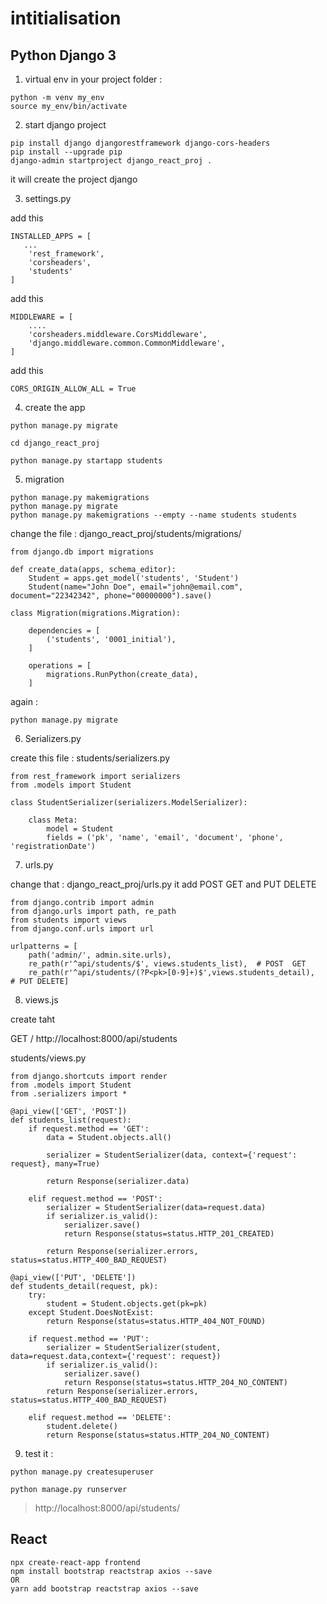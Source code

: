 # intitialisation

## Python Django 3

1. virtual env
in your project folder :
```
python -m venv my_env
source my_env/bin/activate
```

2. start django project
```
pip install django djangorestframework django-cors-headers
pip install --upgrade pip
django-admin startproject django_react_proj .

```
it will create the project django


3. settings.py

add this
```
INSTALLED_APPS = [
   ...
    'rest_framework',
    'corsheaders',
    'students'
]
```

add this
```
MIDDLEWARE = [
    ....
    'corsheaders.middleware.CorsMiddleware',
    'django.middleware.common.CommonMiddleware',
]
```

add this
```
CORS_ORIGIN_ALLOW_ALL = True
```

4. create the app

```
python manage.py migrate

cd django_react_proj

python manage.py startapp students
```


5. migration

```
python manage.py makemigrations
python manage.py migrate
python manage.py makemigrations --empty --name students students
```



change the file : django_react_proj/students/migrations/
```
from django.db import migrations

def create_data(apps, schema_editor):
    Student = apps.get_model('students', 'Student')
    Student(name="John Doe", email="john@email.com", document="22342342", phone="00000000").save()

class Migration(migrations.Migration):

    dependencies = [
        ('students', '0001_initial'),
    ]

    operations = [
        migrations.RunPython(create_data),
    ]
```

again :
```
python manage.py migrate
```

6. Serializers.py

create this file : 
students/serializers.py
```
from rest_framework import serializers
from .models import Student

class StudentSerializer(serializers.ModelSerializer):

    class Meta:
        model = Student 
        fields = ('pk', 'name', 'email', 'document', 'phone', 'registrationDate')
```

7. urls.py

change that :
django_react_proj/urls.py it add POST GET and PUT DELETE
```
from django.contrib import admin
from django.urls import path, re_path
from students import views
from django.conf.urls import url

urlpatterns = [
    path('admin/', admin.site.urls),
    re_path(r'^api/students/$', views.students_list),  # POST  GET
    re_path(r'^api/students/(?P<pk>[0-9]+)$',views.students_detail),  # PUT DELETE]
```

8. views.js

create taht

GET / http://localhost:8000/api/students 

students/views.py
```
from django.shortcuts import render
from .models import Student
from .serializers import *

@api_view(['GET', 'POST'])
def students_list(request):
    if request.method == 'GET':
        data = Student.objects.all()

        serializer = StudentSerializer(data, context={'request': request}, many=True)

        return Response(serializer.data)

    elif request.method == 'POST':
        serializer = StudentSerializer(data=request.data)
        if serializer.is_valid():
            serializer.save()
            return Response(status=status.HTTP_201_CREATED)
            
        return Response(serializer.errors, status=status.HTTP_400_BAD_REQUEST)

@api_view(['PUT', 'DELETE'])
def students_detail(request, pk):
    try:
        student = Student.objects.get(pk=pk)
    except Student.DoesNotExist:
        return Response(status=status.HTTP_404_NOT_FOUND)

    if request.method == 'PUT':
        serializer = StudentSerializer(student, data=request.data,context={'request': request})
        if serializer.is_valid():
            serializer.save()
            return Response(status=status.HTTP_204_NO_CONTENT)
        return Response(serializer.errors, status=status.HTTP_400_BAD_REQUEST)

    elif request.method == 'DELETE':
        student.delete()
        return Response(status=status.HTTP_204_NO_CONTENT)
```


9. test it : 
```
python manage.py createsuperuser

python manage.py runserver
```
> http://localhost:8000/api/students/


## React 

```
npx create-react-app frontend
npm install bootstrap reactstrap axios --save
OR
yarn add bootstrap reactstrap axios --save
```
